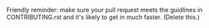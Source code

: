 Friendly reminder: make sure your pull request meets the guidlines in CONTRIBUTING.rst and it's likely to get in much faster. (Delete this.)
